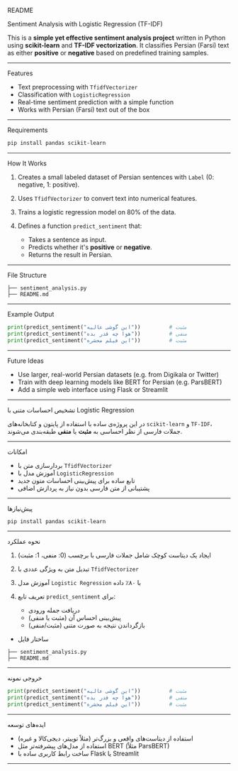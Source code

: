 
 README 

 Sentiment Analysis with Logistic Regression (TF-IDF)

This is a **simple yet effective sentiment analysis project** written in Python using **scikit-learn** and **TF-IDF vectorization**. It classifies Persian (Farsi) text as either **positive** or **negative** based on predefined training samples.

---
 Features

* Text preprocessing with `TfidfVectorizer`
* Classification with `LogisticRegression`
* Real-time sentiment prediction with a simple function
* Works with Persian (Farsi) text out of the box

---

 Requirements

```bash
pip install pandas scikit-learn
```

---

 How It Works

1. Creates a small labeled dataset of Persian sentences with `Label` (0: negative, 1: positive).
2. Uses `TfidfVectorizer` to convert text into numerical features.
3. Trains a logistic regression model on 80% of the data.
4. Defines a function `predict_sentiment` that:

   * Takes a sentence as input.
   * Predicts whether it's **positive** or **negative**.
   * Returns the result in Persian.

---

 File Structure

```
├── sentiment_analysis.py
├── README.md
```

---

 Example Output

```python
print(predict_sentiment("این گوشی عالیه"))         # مثبت
print(predict_sentiment("هوا چه قدر بده"))         # منفی
print(predict_sentiment("این فیلم محشره"))         # مثبت
```

---

 Future Ideas

* Use larger, real-world Persian datasets (e.g. from Digikala or Twitter)
* Train with deep learning models like BERT for Persian (e.g. ParsBERT)
* Add a simple web interface using Flask or Streamlit

---






 تشخیص احساسات متنی با Logistic Regression

در این پروژه‌ی ساده با استفاده از پایتون و کتابخانه‌های `scikit-learn` و `TF-IDF`، جملات فارسی از نظر احساسی به **مثبت** یا **منفی** طبقه‌بندی می‌شوند.

---

 امکانات

* بردار‌سازی متن با `TfidfVectorizer`
* آموزش مدل با `LogisticRegression`
* تابع ساده برای پیش‌بینی احساسات متون جدید
* پشتیبانی از متن فارسی بدون نیاز به پردازش اضافی

---

 پیش‌نیازها

```bash
pip install pandas scikit-learn
```

---

 نحوه عملکرد

1. ایجاد یک دیتاست کوچک شامل جملات فارسی با برچسب (0: منفی، 1: مثبت)
2. تبدیل متن به ویژگی عددی با `TfidfVectorizer`
3. آموزش مدل `Logistic Regression` با ۸۰٪ داده
4. تعریف تابع `predict_sentiment` برای:

   * دریافت جمله ورودی
   * پیش‌بینی احساس آن (مثبت یا منفی)
   * بازگرداندن نتیجه به صورت متنی (مثبت/منفی)
   

- ساختار فایل

```
├── sentiment_analysis.py
├── README.md
```

---

 خروجی نمونه

```python
print(predict_sentiment("این گوشی عالیه"))         # مثبت
print(predict_sentiment("هوا چه قدر بده"))         # منفی
print(predict_sentiment("این فیلم محشره"))         # مثبت
```

---

 ایده‌های توسعه

* استفاده از دیتاست‌های واقعی و بزرگ‌تر (مثلاً توییتر، دیجی‌کالا و غیره)
* استفاده از مدل‌های پیشرفته‌تر مثل BERT (مثلاً ParsBERT)
* ساخت رابط کاربری ساده با Flask یا Streamlit

---

